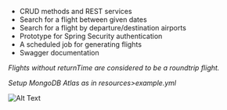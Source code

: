 
- CRUD methods and REST services
- Search for a flight between given dates
- Search for a flight by departure/destination airports
- Prototype for Spring Security authentication
- A scheduled job for generating flights
- Swagger documentation

 *Flights without returnTime are considered to be a roundtrip flight.*
 
 *Setup MongoDB Atlas as in resources>example.yml*

 ![Alt Text](https://prnt.sc/40lcM8X1tNzX)
